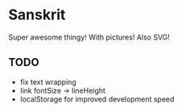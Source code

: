 # Sanskrit

Super awesome thingy! With pictures! Also SVG!

## TODO

* fix text wrapping
* link fontSize -> lineHeight
* localStorage for improved development speed
